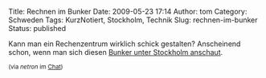 Title: Rechnen im Bunker
Date: 2009-05-23 17:14
Author: tom
Category: Schweden
Tags: KurzNotiert, Stockholm, Technik
Slug: rechnen-im-bunker
Status: published

Kann man ein Rechenzentrum wirklich schick gestalten? Anscheinend schon,
wenn man sich diesen [Bunker unter Stockholm
anschaut](http://royal.pingdom.com/2008/11/14/the-worlds-most-super-designed-data-center-fit-for-a-james-bond-villain/).

<small>(via *netron* im [Chat](http://www.fiket.de/chat/))</small>

